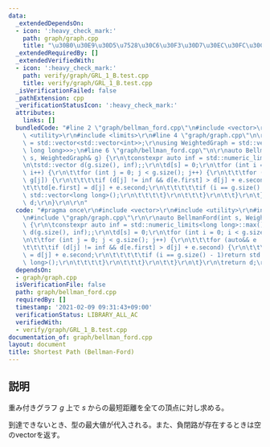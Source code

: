 ```yaml
---
data:
  _extendedDependsOn:
  - icon: ':heavy_check_mark:'
    path: graph/graph.cpp
    title: "\u30B0\u30E9\u30D5\u7528\u30C6\u30F3\u30D7\u30EC\u30FC\u30C8"
  _extendedRequiredBy: []
  _extendedVerifiedWith:
  - icon: ':heavy_check_mark:'
    path: verify/graph/GRL_1_B.test.cpp
    title: verify/graph/GRL_1_B.test.cpp
  _isVerificationFailed: false
  _pathExtension: cpp
  _verificationStatusIcon: ':heavy_check_mark:'
  attributes:
    links: []
  bundledCode: "#line 2 \"graph/bellman_ford.cpp\"\n#include <vector>\r\n#include\
    \ <utility>\r\n#include <limits>\r\n#line 4 \"graph/graph.cpp\"\n\r\nusing UnWeightedGraph\
    \ = std::vector<std::vector<int>>;\r\nusing WeightedGraph = std::vector<std::vector<std::pair<int,\
    \ long long>>>;\n#line 6 \"graph/bellman_ford.cpp\"\n\r\nauto BellmanFord(int\
    \ s, WeightedGraph& g) {\r\n\tconstexpr auto inf = std::numeric_limits<long long>::max();\r\
    \n\tstd::vector d(g.size(), inf);;\r\n\td[s] = 0;\r\n\tfor (int i = 0; i < g.size();\
    \ i++) {\r\n\t\tfor (int j = 0; j < g.size(); j++) {\r\n\t\t\tfor (auto&& e :\
    \ g[j]) {\r\n\t\t\t\tif (d[j] != inf && d[e.first] > d[j] + e.second) {\r\n\t\t\
    \t\t\td[e.first] = d[j] + e.second;\r\n\t\t\t\t\tif (i == g.size() - 1)return\
    \ std::vector<long long>();\r\n\t\t\t\t}\r\n\t\t\t}\r\n\t\t}\r\n\t}\r\n\treturn\
    \ d;\r\n}\r\n\r\n"
  code: "#pragma once\r\n#include <vector>\r\n#include <utility>\r\n#include <limits>\r\
    \n#include \"graph/graph.cpp\"\r\n\r\nauto BellmanFord(int s, WeightedGraph& g)\
    \ {\r\n\tconstexpr auto inf = std::numeric_limits<long long>::max();\r\n\tstd::vector\
    \ d(g.size(), inf);;\r\n\td[s] = 0;\r\n\tfor (int i = 0; i < g.size(); i++) {\r\
    \n\t\tfor (int j = 0; j < g.size(); j++) {\r\n\t\t\tfor (auto&& e : g[j]) {\r\n\
    \t\t\t\tif (d[j] != inf && d[e.first] > d[j] + e.second) {\r\n\t\t\t\t\td[e.first]\
    \ = d[j] + e.second;\r\n\t\t\t\t\tif (i == g.size() - 1)return std::vector<long\
    \ long>();\r\n\t\t\t\t}\r\n\t\t\t}\r\n\t\t}\r\n\t}\r\n\treturn d;\r\n}\r\n\r\n"
  dependsOn:
  - graph/graph.cpp
  isVerificationFile: false
  path: graph/bellman_ford.cpp
  requiredBy: []
  timestamp: '2021-02-09 09:31:43+09:00'
  verificationStatus: LIBRARY_ALL_AC
  verifiedWith:
  - verify/graph/GRL_1_B.test.cpp
documentation_of: graph/bellman_ford.cpp
layout: document
title: Shortest Path (Bellman-Ford)
---
```


## 説明
重み付きグラフ $g$ 上で $s$ からの最短距離を全ての頂点に対し求める。

到達できないとき、型の最大値が代入される。また、負閉路が存在するときは空のvectorを返す。